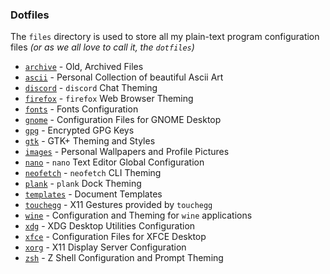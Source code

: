 ### Dotfiles
The `files` directory is used to store all my plain-text program configuration files *(or as we all love to call it, the `dotfiles`)*

+ [`archive`](./archive) - Old, Archived Files
+ [`ascii`](./ascii) - Personal Collection of beautiful Ascii Art
+ [`discord`](./discord) - `discord` Chat Theming
+ [`firefox`](./firefox) - `firefox` Web Browser Theming
+ [`fonts`](./fonts) - Fonts Configuration
+ [`gnome`](./gnome) - Configuration Files for GNOME Desktop
+ [`gpg`](./gpg) - Encrypted GPG Keys
+ [`gtk`](./gtk) - GTK+ Theming and Styles
+ [`images`](./images) - Personal Wallpapers and Profile Pictures
+ [`nano`](./nano) - `nano` Text Editor Global Configuration
+ [`neofetch`](./neofetch) - `neofetch` CLI Theming
+ [`plank`](./plank) - `plank` Dock Theming
+ [`templates`](./templates) - Document Templates
+ [`touchegg`](./touchegg) - X11 Gestures provided by `touchegg`
+ [`wine`](./wine) - Configuration and Theming for `wine` applications
+ [`xdg`](./xdg) - XDG Desktop Utilities Configuration
+ [`xfce`](./xfce) - Configuration Files for XFCE Desktop
+ [`xorg`](./xorg) - X11 Display Server Configuration
+ [`zsh`](./zsh) - Z Shell Configuration and Prompt Theming